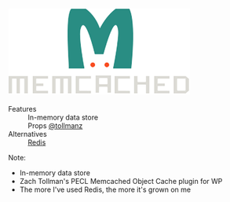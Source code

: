 #### [![Memcached](resources/memcached.png)](https://memcached.org/)
<!-- .element: style="font-size: 2em;" -->

<dl>
    <dt>Features</dt>
    <dd class="fragment" data-fragment-index="0">In-memory data store</dd>
    <dd class="fragment" data-fragment-index="1">Props <a href="https://github.com/tollmanz/wordpress-pecl-memcached-object-cache">@tollmanz</a></dd>
    <dt class="fragment" data-fragment-index="2">Alternatives</dt>
    <dd class="fragment" data-fragment-index="2"><a href="https://redis.io/">Redis</a></dd>
</dl>

Note:

* In-memory data store
* Zach Tollman's PECL Memcached Object Cache plugin for WP
* The more I've used Redis, the more it's grown on me

